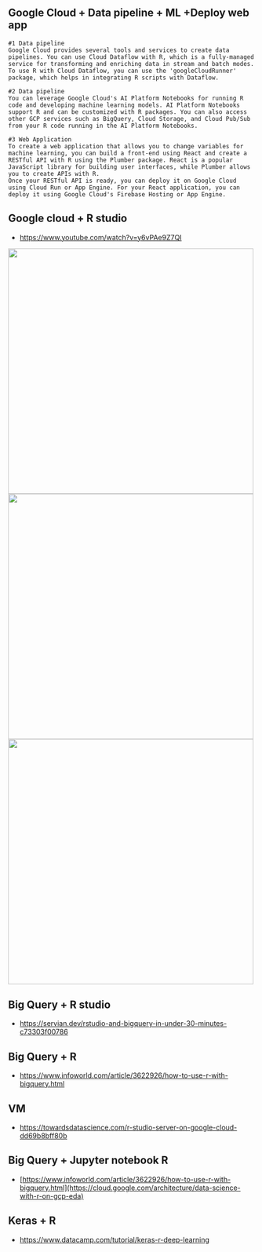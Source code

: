 ## Google Cloud + Data pipeline + ML +Deploy web app

```
#1 Data pipeline
Google Cloud provides several tools and services to create data pipelines. You can use Cloud Dataflow with R, which is a fully-managed service for transforming and enriching data in stream and batch modes. To use R with Cloud Dataflow, you can use the 'googleCloudRunner' package, which helps in integrating R scripts with Dataflow.

#2 Data pipeline
You can leverage Google Cloud's AI Platform Notebooks for running R code and developing machine learning models. AI Platform Notebooks support R and can be customized with R packages. You can also access other GCP services such as BigQuery, Cloud Storage, and Cloud Pub/Sub from your R code running in the AI Platform Notebooks.

#3 Web Application
To create a web application that allows you to change variables for machine learning, you can build a front-end using React and create a RESTful API with R using the Plumber package. React is a popular JavaScript library for building user interfaces, while Plumber allows you to create APIs with R.
Once your RESTful API is ready, you can deploy it on Google Cloud using Cloud Run or App Engine. For your React application, you can deploy it using Google Cloud's Firebase Hosting or App Engine.
```


## Google cloud + R studio
- https://www.youtube.com/watch?v=y6vPAe9Z7QI

<img src="https://user-images.githubusercontent.com/70645899/226013385-7e072ca2-edd0-4b0f-a4dc-3748d1d60e8a.png" width="500">
<img src="https://user-images.githubusercontent.com/70645899/226464679-1718143e-2848-4cca-9db0-38668e9a2824.png" width="500">
<img src="https://user-images.githubusercontent.com/70645899/226466571-e26d9030-dca3-4944-ba1c-276a0a4feaa4.png" width="500">

## Big Query + R studio
- https://servian.dev/rstudio-and-bigquery-in-under-30-minutes-c73303f00786

## Big Query + R
- https://www.infoworld.com/article/3622926/how-to-use-r-with-bigquery.html

## VM
- https://towardsdatascience.com/r-studio-server-on-google-cloud-dd69b8bff80b

## Big Query + Jupyter notebook R
- [https://www.infoworld.com/article/3622926/how-to-use-r-with-bigquery.html](https://cloud.google.com/architecture/data-science-with-r-on-gcp-eda)

## Keras + R
- https://www.datacamp.com/tutorial/keras-r-deep-learning

